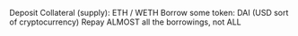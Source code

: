  Deposit Collateral (supply): ETH / WETH
 Borrow some token: DAI (USD sort of cryptocurrency)
 Repay ALMOST all the borrowings, not ALL